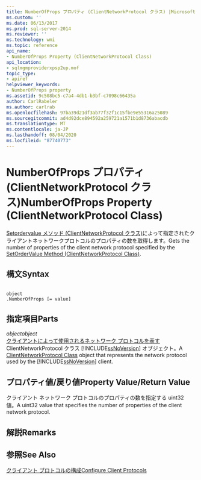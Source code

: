 ```yaml
---
title: NumberOfProps プロパティ (ClientNetworkProtocol クラス) |Microsoft Docs
ms.custom: ''
ms.date: 06/13/2017
ms.prod: sql-server-2014
ms.reviewer: ''
ms.technology: wmi
ms.topic: reference
api_name:
- NumberOfProps Property (ClientNetworkProtocol Class)
api_location:
- sqlmgmproviderxpsp2up.mof
topic_type:
- apiref
helpviewer_keywords:
- NumberOfProps property
ms.assetid: 9c508bc5-c7a4-4db1-b3bf-c7098c66435a
author: CarlRabeler
ms.author: carlrab
ms.openlocfilehash: 97ba39d21df3ab77f32f1c15fbe9e55316a25089
ms.sourcegitcommit: ad4d92dce894592a259721a1571b1d8736abacdb
ms.translationtype: MT
ms.contentlocale: ja-JP
ms.lasthandoff: 08/04/2020
ms.locfileid: "87740773"
---
```

# <a name="numberofprops-property-clientnetworkprotocol-class"></a><span data-ttu-id="86a90-102">NumberOfProps プロパティ (ClientNetworkProtocol クラス)</span><span class="sxs-lookup"><span data-stu-id="86a90-102">NumberOfProps Property (ClientNetworkProtocol Class)</span></span>
  <span data-ttu-id="86a90-103">[Setordervalue メソッド (ClientNetworkProtocol クラス)](clientnetworkprotocol-class.md)によって指定されたクライアントネットワークプロトコルのプロパティの数を取得します。</span><span class="sxs-lookup"><span data-stu-id="86a90-103">Gets the number of properties of the client network protocol specified by the [SetOrderValue Method (ClientNetworkProtocol Class)](clientnetworkprotocol-class.md).</span></span>  
  
## <a name="syntax"></a><span data-ttu-id="86a90-104">構文</span><span class="sxs-lookup"><span data-stu-id="86a90-104">Syntax</span></span>  
  
```  
  
object  
.NumberOfProps [= value]  
```  
  
## <a name="parts"></a><span data-ttu-id="86a90-105">指定項目</span><span class="sxs-lookup"><span data-stu-id="86a90-105">Parts</span></span>  
 <span data-ttu-id="86a90-106">*object*</span><span class="sxs-lookup"><span data-stu-id="86a90-106">*object*</span></span>  
 <span data-ttu-id="86a90-107">[クライアントによって使用されるネットワーク プロトコルを表す](clientnetworkprotocol-class.md) ClientNetworkProtocol クラス [!INCLUDE[ssNoVersion](../../../includes/ssnoversion-md.md)] オブジェクト。</span><span class="sxs-lookup"><span data-stu-id="86a90-107">A [ClientNetworkProtocol Class](clientnetworkprotocol-class.md) object that represents the network protocol used by the [!INCLUDE[ssNoVersion](../../../includes/ssnoversion-md.md)] client.</span></span>  
  
## <a name="property-valuereturn-value"></a><span data-ttu-id="86a90-108">プロパティ値/戻り値</span><span class="sxs-lookup"><span data-stu-id="86a90-108">Property Value/Return Value</span></span>  
 <span data-ttu-id="86a90-109">クライアント ネットワーク プロトコルのプロパティの数を指定する uint32 値。</span><span class="sxs-lookup"><span data-stu-id="86a90-109">A uint32 value that specifies the number of properties of the client network protocol.</span></span>  
  
## <a name="remarks"></a><span data-ttu-id="86a90-110">解説</span><span class="sxs-lookup"><span data-stu-id="86a90-110">Remarks</span></span>  
  
## <a name="see-also"></a><span data-ttu-id="86a90-111">参照</span><span class="sxs-lookup"><span data-stu-id="86a90-111">See Also</span></span>  
 [<span data-ttu-id="86a90-112">クライアント プロトコルの構成</span><span class="sxs-lookup"><span data-stu-id="86a90-112">Configure Client Protocols</span></span>](https://technet.microsoft.com/library/ms181035.aspx)  
  
  
